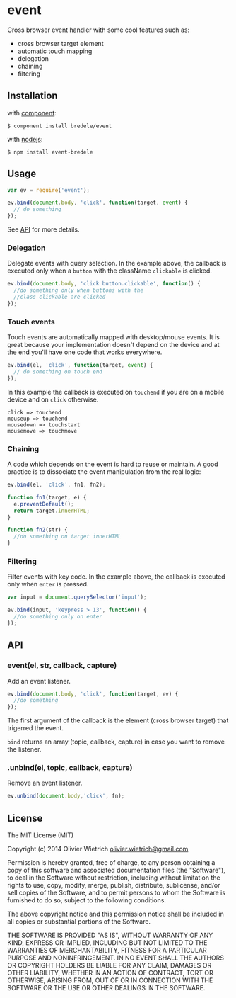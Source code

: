 # event

  Cross browser event handler with some cool features such as:
   - cross browser target element
   - automatic touch mapping
   - delegation
   - chaining
   - filtering

## Installation

with [component](http://component.io):

    $ component install bredele/event

with [nodejs](http://nodejs.org/):

    $ npm install event-bredele

## Usage

```js
var ev = require('event');

ev.bind(document.body, 'click', function(target, event) {
  // do something
});
```

  See [API](#api) for more details.

### Delegation 

 Delegate events with query selection. In the example above, the callback
 is executed only when a `button` with the className `clickable` is
 clicked.

```js
ev.bind(document.body, 'click button.clickable', function() {
  //do something only when buttons with the 
  //class clickable are clicked
});
```

### Touch events

  Touch events are automatically mapped with desktop/mouse events. It is great because
  your implementation doesn't depend on the device and at the end you'll have one code that works everywhere.

```js
ev.bind(el, 'click', function(target, event) {
  // do something on touch end
});
```

  In this example the callback is executed on `touchend` if you are on a mobile device
  and on `click` otherwise.

```
click => touchend
mouseup => touchend
mousedown => touchstart
mousemove => touchmove
```

### Chaining

  A code which depends on the event is hard to reuse or maintain. A good practice
  is to dissociate the event manipulation from the real logic:

```js
ev.bind(el, 'click', fn1, fn2);

function fn1(target, e) {
  e.preventDefault();
  return target.innerHTML;
}

function fn2(str) {
  //do something on target innerHTML
}
```

### Filtering

  Filter events with key code. In the example above, the callback is executed
  only when `enter` is pressed.

```js
var input = document.querySelector('input');

ev.bind(input, 'keypress > 13', function() {
  //do something only on enter
});
```

## API

### event(el, str, callback, capture)

  Add an event listener.

```js
ev.bind(document.body, 'click', function(target, ev) {
  //do something
});
```
The first argument of the callback is the element (cross browser target) that trigerred the event.


`bind` returns an array (topic, callback, capture) in case you want to remove the listener.


### .unbind(el, topic, callback, capture)

 Remove an event listener.

```js
ev.unbind(document.body,'click', fn);
```

## License

The MIT License (MIT)

Copyright (c) 2014 Olivier Wietrich <olivier.wietrich@gmail.com>

Permission is hereby granted, free of charge, to any person obtaining a copy of this software and associated documentation files (the "Software"), to deal in the Software without restriction, including without limitation the rights to use, copy, modify, merge, publish, distribute, sublicense, and/or sell copies of the Software, and to permit persons to whom the Software is furnished to do so, subject to the following conditions:

The above copyright notice and this permission notice shall be included in all copies or substantial portions of the Software.

THE SOFTWARE IS PROVIDED "AS IS", WITHOUT WARRANTY OF ANY KIND, EXPRESS OR IMPLIED, INCLUDING BUT NOT LIMITED TO THE WARRANTIES OF MERCHANTABILITY, FITNESS FOR A PARTICULAR PURPOSE AND NONINFRINGEMENT. IN NO EVENT SHALL THE AUTHORS OR COPYRIGHT HOLDERS BE LIABLE FOR ANY CLAIM, DAMAGES OR OTHER LIABILITY, WHETHER IN AN ACTION OF CONTRACT, TORT OR OTHERWISE, ARISING FROM, OUT OF OR IN CONNECTION WITH THE SOFTWARE OR THE USE OR OTHER DEALINGS IN THE SOFTWARE.

